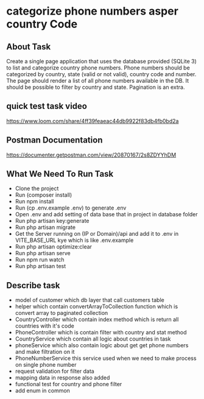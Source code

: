 <p align="center">
<h1>categorize phone numbers asper country Code </h1>
</p>

## About Task

Create a single page application that uses the database provided (SQLite 3) to list and
categorize country phone numbers.
Phone numbers should be categorized by country, state (valid or not valid), country code and
number.
The page should render a list of all phone numbers available in the DB. It should be possible to
filter by country and state. Pagination is an extra.

## quick test task video

https://www.loom.com/share/4ff39feaeac44db9922f83db4fb0bd2a

## Postman Documentation 

https://documenter.getpostman.com/view/20870167/2s8ZDYYhDM

## What We Need To Run Task 
- Clone the project 
- Run (composer install) 
- Run npm install
- Run  (cp .env.example .env)  to generate .env
- Open .env and add setting of data base that in project in database folder 
- Run php artisan key:generate
- Run php artisan migrate
- Get the Server running on (IP or Domain)/api and add it to .env in VITE_BASE_URL kye which is like .env.example
- Run php artisan optimize:clear
- Run php artisan serve
- Run npm run watch
- Run php artisan test

## Describe task 
- model of customer which db layer that call customers table 
- helper which contain convertArrayToCollection function which is convert array to paginated collection 
- CountryController which contain index method which is return all countries with it's code 
- PhoneController which is contain filter with country and stat  method 
- CountryService which contain all logic about countries in task
- phoneService which also contain logic about get get phone numbers and make filtration on it 
- PhoneNumberService this service used when we need to make process on single phone number
- request validation for filter data 
- mapping data in response also added 
- functional test for country and phone filter
- add enum in common
